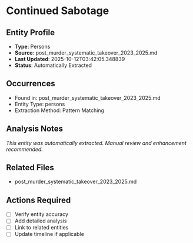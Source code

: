 # Continued Sabotage

## Entity Profile
- **Type**: Persons
- **Source**: post_murder_systematic_takeover_2023_2025.md
- **Last Updated**: 2025-10-12T03:42:05.348839
- **Status**: Automatically Extracted

## Occurrences
- Found in: post_murder_systematic_takeover_2023_2025.md
- Entity Type: persons
- Extraction Method: Pattern Matching

## Analysis Notes
*This entity was automatically extracted. Manual review and enhancement recommended.*

## Related Files
- post_murder_systematic_takeover_2023_2025.md

## Actions Required
- [ ] Verify entity accuracy
- [ ] Add detailed analysis
- [ ] Link to related entities
- [ ] Update timeline if applicable
